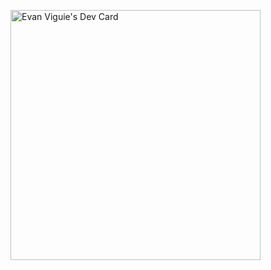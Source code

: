 <a href="https://app.daily.dev/evanviguie"><img src="https://api.daily.dev/devcards/ea301ff8130d45ed8727eb29c8ba8ef5.png?r=er5" width="400" alt="Evan Viguie's Dev Card"/></a>
